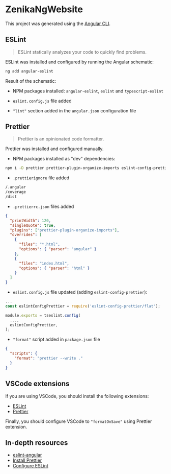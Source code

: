 # ZenikaNgWebsite

This project was generated using the [Angular CLI](https://github.com/angular/angular-cli).

## ESLint

> ESLint statically analyzes your code to quickly find problems.

ESLint was installed and configured by running the Angular schematic:

```bash
ng add angular-eslint
```

Result of the schematic:

- NPM packages installed: `angular-eslint`, `eslint` and `typescript-eslint`

- `eslint.config.js` file added

- `"lint"` section added in the `angular.json` configuration file

## Prettier

> Prettier is an opinionated code formatter.

Prettier was installed and configured manually.

- NPM packages installed as "dev" dependencies:

```bash
npm i -D prettier prettier-plugin-organize-imports eslint-config-prettier
```

- `.prettierignore` file added

```txt
/.angular
/coverage
/dist
```

- `.prettierrc.json` files added

```json
{
  "printWidth": 120,
  "singleQuote": true,
  "plugins": ["prettier-plugin-organize-imports"],
  "overrides": [
    {
      "files": "*.html",
      "options": { "parser": "angular" }
    },
    {
      "files": "index.html",
      "options": { "parser": "html" }
    }
  ]
}
```

- `eslint.config.js` file updated (adding `eslint-config-prettier`):

```js
...
const eslintConfigPrettier = require('eslint-config-prettier/flat');

module.exports = tseslint.config(
  ...,
  eslintConfigPrettier,
);
```

- `"format"` script added in `package.json` file

```json
{
  "scripts": {
    "format": "prettier --write ."
  }
}
```

## VSCode extensions

If you are using VSCode, you should install the following extensions:

- [ESLint](https://marketplace.visualstudio.com/items?itemName=dbaeumer.vscode-eslint)
- [Prettier](https://marketplace.visualstudio.com/items?itemName=esbenp.prettier-vscode)

Finally, you should configure VSCode to `"formatOnSave"` using Prettier extension.

## In-depth resources

- [eslint-angular](https://github.com/angular-eslint/angular-eslint)
- [Install Prettier](https://prettier.io/docs/install)
- [Configure ESLint](https://eslint.org/docs/latest/use/configure/)
